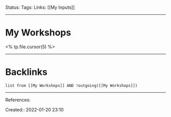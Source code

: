 Status: 
Tags: 
Links: [[My Inputs]]
___
# My Workshops
<% tp.file.cursor(5) %>
___
# Backlinks
```dataview
list from [[My Workshops]] AND !outgoing([[My Workshops]])
```
___
References:

Created:: 2022-01-20 23:10
